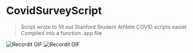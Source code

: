 # CovidSurveyScript

> Script wrote to fill out Stanford Student Athlete COVID scripts easier
> Compiled into a function .app file

![Recordit GIF](https://recordit.co/FToeMSRL7I)
![Recordit GIF](https://recordit.co/LGixr2ueet)
